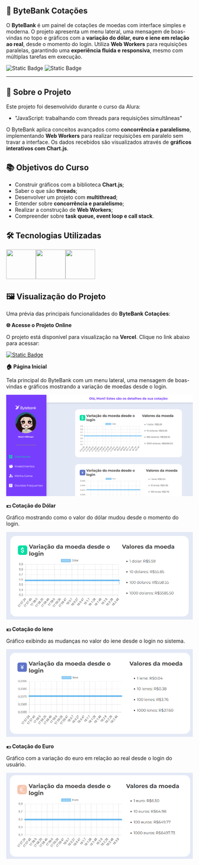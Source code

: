 ## 💱 ByteBank Cotações

O **ByteBank** é um painel de cotações de moedas com interface simples e moderna. O projeto apresenta um menu lateral, uma mensagem de boas-vindas no topo e gráficos com a **variação do dólar, euro e iene em relação ao real**, desde o momento do login. Utiliza **Web Workers** para requisições paralelas, garantindo uma **experiência fluida e responsiva**, mesmo com múltiplas tarefas em execução.

![Static Badge](https://img.shields.io/badge/Conclu%C3%ADdo-label?style=for-the-badge&label=Status) ![Static Badge](https://img.shields.io/badge/Alura-label?style=for-the-badge&label=Curso&color=%23000080)

<hr>

## 🚀 Sobre o Projeto

Este projeto foi desenvolvido durante o curso da Alura:

* "JavaScript: trabalhando com threads para requisições simultâneas"

O ByteBank aplica conceitos avançados como **concorrência e paralelismo**, implementando **Web Workers** para realizar requisições em paralelo sem travar a interface. Os dados recebidos são visualizados através de **gráficos interativos com Chart.js**.

## 📚 Objetivos do Curso

* Construir gráficos com a biblioteca **Chart.js**;
* Saber o que são **threads**;
* Desenvolver um projeto com **multithread**;
* Entender sobre **concorrência e paralelismo**;
* Realizar a construção de **Web Workers**;
* Compreender sobre **task queue, event loop e call stack**.

## 🛠️ Tecnologias Utilizadas

<img src="https://cdn.jsdelivr.net/gh/devicons/devicon@latest/icons/html5/html5-original-wordmark.svg" width="80" height="80"/><img src="https://cdn.jsdelivr.net/gh/devicons/devicon@latest/icons/css3/css3-original-wordmark.svg" width="80" height="80"/><img src="https://cdn.jsdelivr.net/gh/devicons/devicon@latest/icons/javascript/javascript-original.svg" width="80" height="80"/>

## 🖼️ Visualização do Projeto

Uma prévia das principais funcionalidades do **ByteBank Cotações**:

**🌐 Acesse o Projeto Online**

O projeto está disponível para visualização na **Vercel**. Clique no link abaixo para acessar:

<a href="https://bytebank-cotacao.vercel.app/" target="_blank">![Static Badge](https://img.shields.io/badge/Vercel-project?style=for-the-badge&color=A91079)</a>

**🏠 Página Inicial**

Tela principal do ByteBank com um menu lateral, uma mensagem de boas-vindas e gráficos mostrando a variação de moedas desde o login.

<img src="bytebank-home.png" width="600" alt="Página Inicial"/>

**💵 Cotação do Dólar**

Gráfico mostrando como o valor do dólar mudou desde o momento do login.

<img src="bytebank-dolar.png" width="600" alt="Cotação do Dólar"/>

**💴 Cotação do Iene**

 Gráfico exibindo as mudanças no valor do iene desde o login no sistema.
 
 <img src="bytebank-iene.png" width="600" alt="Cotação do Iene"/>

**💶 Cotação do Euro**

Gráfico com a variação do euro em relação ao real desde o login do usuário.

<img src="bytebank-euro.png" width="600" alt="Cotação do Euro"/>
